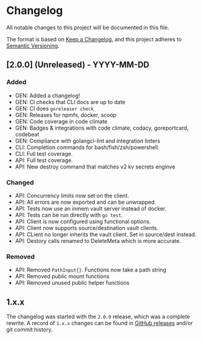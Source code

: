 # Changelog

All notable changes to this project will be documented in this file.

The format is based on [Keep a Changelog](https://keepachangelog.com/), and this project adheres to [Semantic Versioning](https://semver.org/spec/v2.0.0.html).

## [2.0.0] (Unreleased) - YYYY-MM-DD

### Added

- GEN: Added a changelog!
- GEN: CI checks that CLI docs are up to date
- GEN: CI does `goreleaser check`
- GEN: Releases for npmfs, docker, scoop
- GEN: Code coverage in code climate
- GEN: Badges & integrations with code climate, codacy, goreportcard, codebeat
- GEN: Compliance with golangci-lint and integration linters
- CLI: Completion commands for bash/fish/zsh/powershell.
- CLI: Full test coverage.
- API: Full test coverage.
- API: New destroy command that matches v2 kv secrets enginve

### Changed

- API: Concurrency limits now set on the client.
- API: All errors are now exported and can be unwrapped.
- API: Tests now use an inmem vault server instead of docker.
- API: Tests can be run directly with `go test`.
- API: Client is now configured using functional options.
- API: Client now supports source/destination vault clients.
- API: CLient no longer inherits the vault client. Set in source/dest instead.
- API: Destory calls renamed to DeleteMeta which is more accurate.

### Removed

- API: Removed `PathInput{}`. Functions now take a path string
- API: Removed public mount functions
- API: Removed unused public helper functions

## 1.x.x

The changelog was started with the `2.0.0` release, which was a complete rewrite. A record of `1.x.x` changes can be found in [GitHub releases](https://github.com/lingrino/vaku/releases) and/or git commit history.
